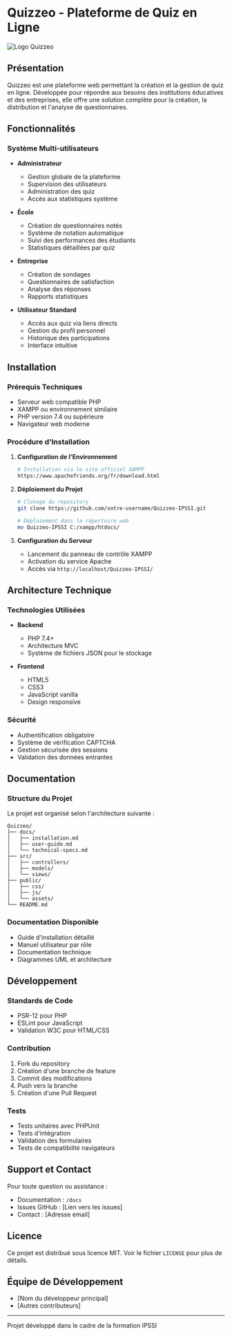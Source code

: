 # Quizzeo - Plateforme de Quiz en Ligne

![Logo Quizzeo](logo.png)

## Présentation

Quizzeo est une plateforme web permettant la création et la gestion de quiz en ligne. Développée pour répondre aux besoins des institutions éducatives et des entreprises, elle offre une solution complète pour la création, la distribution et l'analyse de questionnaires.

## Fonctionnalités

### Système Multi-utilisateurs

- **Administrateur**
  - Gestion globale de la plateforme
  - Supervision des utilisateurs
  - Administration des quiz
  - Accès aux statistiques système

- **École**
  - Création de questionnaires notés
  - Système de notation automatique
  - Suivi des performances des étudiants
  - Statistiques détaillées par quiz

- **Entreprise**
  - Création de sondages
  - Questionnaires de satisfaction
  - Analyse des réponses
  - Rapports statistiques

- **Utilisateur Standard**
  - Accès aux quiz via liens directs
  - Gestion du profil personnel
  - Historique des participations
  - Interface intuitive

## Installation

### Prérequis Techniques

- Serveur web compatible PHP
- XAMPP ou environnement similaire
- PHP version 7.4 ou supérieure
- Navigateur web moderne

### Procédure d'Installation

1. **Configuration de l'Environnement**
   ```bash
   # Installation via le site officiel XAMPP
   https://www.apachefriends.org/fr/download.html
   ```

2. **Déploiement du Projet**
   ```bash
   # Clonage du repository
   git clone https://github.com/votre-username/Quizzeo-IPSSI.git

   # Déploiement dans le répertoire web
   mv Quizzeo-IPSSI C:/xampp/htdocs/
   ```

3. **Configuration du Serveur**
   - Lancement du panneau de contrôle XAMPP
   - Activation du service Apache
   - Accès via `http://localhost/Quizzeo-IPSSI/`

## Architecture Technique

### Technologies Utilisées

- **Backend**
  - PHP 7.4+
  - Architecture MVC
  - Système de fichiers JSON pour le stockage

- **Frontend**
  - HTML5
  - CSS3
  - JavaScript vanilla
  - Design responsive

### Sécurité

- Authentification obligatoire
- Système de vérification CAPTCHA
- Gestion sécurisée des sessions
- Validation des données entrantes

## Documentation

### Structure du Projet

Le projet est organisé selon l'architecture suivante :
```
Quizzeo/
├── docs/
│   ├── installation.md
│   ├── user-guide.md
│   └── technical-specs.md
├── src/
│   ├── controllers/
│   ├── models/
│   └── views/
├── public/
│   ├── css/
│   ├── js/
│   └── assets/
└── README.md
```

### Documentation Disponible

- Guide d'installation détaillé
- Manuel utilisateur par rôle
- Documentation technique
- Diagrammes UML et architecture

## Développement

### Standards de Code

- PSR-12 pour PHP
- ESLint pour JavaScript
- Validation W3C pour HTML/CSS

### Contribution

1. Fork du repository
2. Création d'une branche de feature
3. Commit des modifications
4. Push vers la branche
5. Création d'une Pull Request

### Tests

- Tests unitaires avec PHPUnit
- Tests d'intégration
- Validation des formulaires
- Tests de compatibilité navigateurs

## Support et Contact

Pour toute question ou assistance :
- Documentation : `/docs`
- Issues GitHub : [Lien vers les issues]
- Contact : [Adresse email]

## Licence

Ce projet est distribué sous licence MIT. Voir le fichier `LICENSE` pour plus de détails.

## Équipe de Développement

- [Nom du développeur principal]
- [Autres contributeurs]

---
Projet développé dans le cadre de la formation IPSSI
